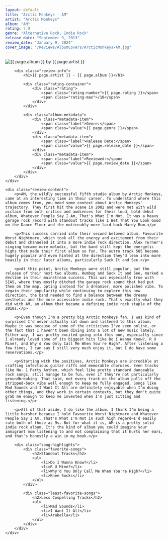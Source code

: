 ```yaml
---
layout: default
title: "Arctic Monkeys - AM"
artist: "Arctic Monkeys"
album: "AM"
rating: 7.9
genre: "Alternative Rock, Indie Rock"
release_date: "September 9, 2013"
review_date: "January 9, 2024"
cover_image: "/Reviews/AlbumCovers/ArcticMonkeys-AM.jpg"
---
```


<article class="album-review">
    <div class="review-header">
        <div class="cover-container">
            <img src="{{ page.cover_image }}" alt="{{ page.album }} by {{ page.artist }}" class="album-cover">
        </div>
        
        <div class="review-info">
            <h1>{{ page.artist }} - {{ page.album }}</h1>
            
            <div class="rating-container">
                <div class="rating">
                    <span class="rating-number">{{ page.rating }}</span>
                    <span class="rating-max">/10</span>
                </div>
            </div>

            <div class="album-metadata">
                <div class="metadata-item">
                    <span class="label">Genre:</span>
                    <span class="value">{{ page.genre }}</span>
                </div>
                <div class="metadata-item">
                    <span class="label">Release Date:</span>
                    <span class="value">{{ page.release_date }}</span>
                </div>
                <div class="metadata-item">
                    <span class="label">Reviewed:</span>
                    <span class="value">{{ page.review_date }}</span>
                </div>
            </div>
        </div>
    </div>

    <div class="review-content">
        <p>AM, the wildly successful fifth studio album by Arctic Monkeys, came at an interesting time in their career. To understand where this album comes from, you need some context about Arctic Monkeys' trajectory. They first hit the scene in 2002 and were met with wild acclaim from both critics and audiences for their loud, bold debut album, Whatever People Say I Am, That's What I'm Not. It was a heavy garage rock record with standout tracks like I Bet That You Look Good on the Dance Floor and the noticeably more laid-back Mardy Bum.</p>

        <p>This success carried into their second beloved album, Favourite Worst Nightmare, which took all the energy and excitement from their debut and channeled it into a more indie rock direction. Alex Turner's singing became more melodic, but the band still kept the energetic highs that made their first album so fun. The outro track 505 became hugely popular and even hinted at the direction they'd lean into more heavily in their later albums, particularly Suck It and See.</p>

        <p>At this point, Arctic Monkeys were still popular, but the release of their next two albums, Humbug and Suck It and See, marked a decline in their mainstream success. This was especially true with SIAS, where they mostly ditched the garage rock sound that had put them on the map, opting instead for a dreamier, more polished vibe. To regain their popularity while continuing to explore this new direction, the band needed to find a balance between the dreamy aesthetic and the more accessible indie rock. That's exactly what they did with AM, an album that became a defining indie rock staple of the 2010s.</p>

        <p>Even though I'm a pretty big Arctic Monkeys fan, I was kind of surprised I'd never actually sat down and listened to this album. Maybe it was because of some of the criticisms I've seen online, or the fact that I haven't been diving into a lot of new music lately. Either way, I was pretty excited going into this one, especially since I already loved some of its biggest hits like Do I Wanna Know?, R U Mine?, and Why'd You Only Call Me When You're High?. After listening a few times, I can say I still very much enjoy it, but I do have some reservations.</p>

        <p>Starting with the positives, Arctic Monkeys are incredible at crafting infectious guitar riffs and memorable choruses. Even tracks like No. 1 Party Anthem, which feel like pretty standard danceable rock songs, still manage to be fun, even if they're not particularly groundbreaking. That said, not every track on the album pulls off the stripped-back vibe well enough to keep me fully engaged. Songs like Mad Sounds and I Want It All are definitely enjoyable when I'm doing other things, and they work in certain contexts, but they don't quite grab me enough to keep me invested when I'm just sitting and listening.</p>

        <p>All of that aside, I do like the album. I think I'm being a little harsher because I hold Favourite Worst Nightmare and Whatever People Say I Am, That's What I'm Not in such high regard—I'd easily rate both of those as 9s. But for what it is, AM is a pretty solid indie rock album. It's the kind of album you could imagine your immigrant mom listening to and not complaining that it hurts her ears, and that's honestly a win in my book.</p>

        <div class="song-highlights">
            <div class="favorite-songs">
                <h2>Standout Tracks</h2>
                <ul>
                    <li>Do I Wanna Know?</li>
                    <li>R U Mine?</li>
                    <li>Why'd You Only Call Me When You're High?</li>
                    <li>Knee Socks</li>
                </ul>
            </div>

            <div class="least-favorite-songs">
                <h2>Less Compelling Tracks</h2>
                <ul>
                    <li>Mad Sounds</li>
                    <li>I Want It All</li>
                    <li>Arabella</li>
                </ul>
            </div>
        </div>
    </div>
</article>